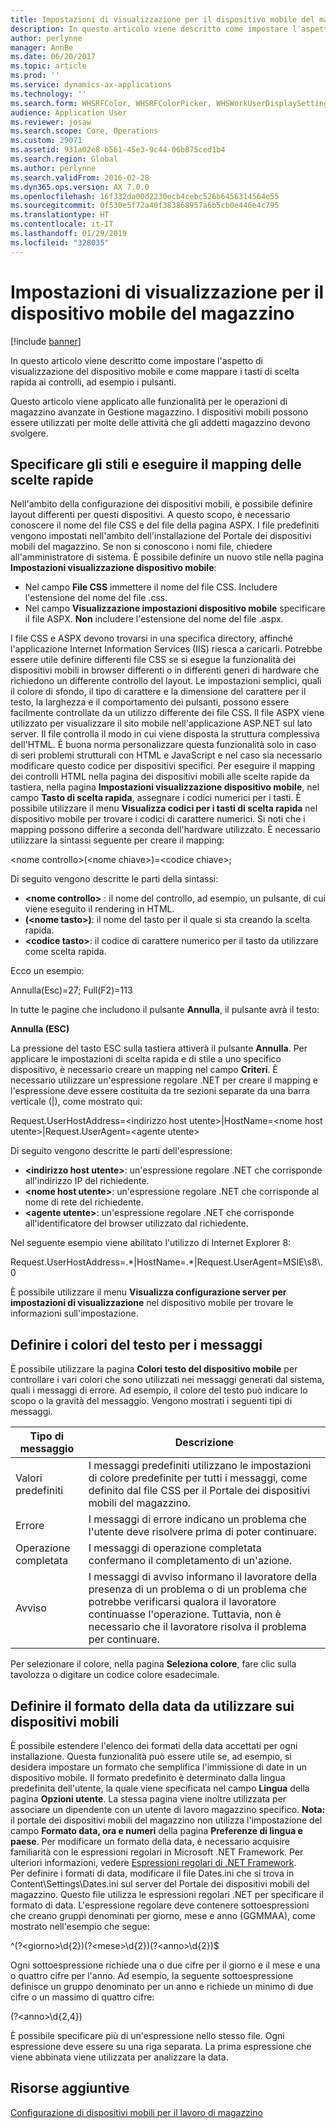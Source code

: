 ```yaml
---
title: Impostazioni di visualizzazione per il dispositivo mobile del magazzino
description: In questo articolo viene descritto come impostare l'aspetto di visualizzazione del dispositivo mobile e come mappare i tasti di scelta rapida ai controlli, ad esempio i pulsanti.
author: perlynne
manager: AnnBe
ms.date: 06/20/2017
ms.topic: article
ms.prod: ''
ms.service: dynamics-ax-applications
ms.technology: ''
ms.search.form: WHSRFColor, WHSRFColorPicker, WHSWorkUserDisplaySettings
audience: Application User
ms.reviewer: josaw
ms.search.scope: Core, Operations
ms.custom: 29071
ms.assetid: 931a02e8-b561-45e3-9c44-06b875ced1b4
ms.search.region: Global
ms.author: perlynne
ms.search.validFrom: 2016-02-28
ms.dyn365.ops.version: AX 7.0.0
ms.openlocfilehash: 16f332da00d2230ecb4cebc526b6456314564e55
ms.sourcegitcommit: 0f530e5f72a40f383868957a6b5cb0e446e4c795
ms.translationtype: HT
ms.contentlocale: it-IT
ms.lasthandoff: 01/29/2019
ms.locfileid: "328035"
---
```

# <a name="warehouse-mobile-device-display-settings"></a>Impostazioni di visualizzazione per il dispositivo mobile del magazzino

[!include [banner](../includes/banner.md)]

In questo articolo viene descritto come impostare l'aspetto di visualizzazione del dispositivo mobile e come mappare i tasti di scelta rapida ai controlli, ad esempio i pulsanti. 

Questo articolo viene applicato alle funzionalità per le operazioni di magazzino avanzate in Gestione magazzino. I dispositivi mobili possono essere utilizzati per molte delle attività che gli addetti magazzino devono svolgere.

## <a name="specify-styles-and-map-keyboard-shortcuts"></a>Specificare gli stili e eseguire il mapping delle scelte rapide
Nell'ambito della configurazione dei dispositivi mobili, è possibile definire layout differenti per questi dispositivi. A questo scopo, è necessario conoscere il nome del file CSS e del file della pagina ASPX. I file predefiniti vengono impostati nell'ambito dell'installazione del Portale dei dispositivi mobili del magazzino. Se non si conoscono i nomi file, chiedere all'amministratore di sistema. È possibile definire un nuovo stile nella pagina **Impostazioni visualizzazione dispositivo mobile**:

-    Nel campo **File CSS** immettere il nome del file CSS. Includere l'estensione del nome del file .css.
-   Nel campo **Visualizzazione impostazioni dispositivo mobile** specificare il file ASPX. **Non** includere l'estensione del nome del file .aspx.

I file CSS e ASPX devono trovarsi in una specifica directory, affinché l'applicazione Internet Information Services (IIS) riesca a caricarli. Potrebbe essere utile definire differenti file CSS se si esegue la funzionalità dei dispositivi mobili in browser differenti o in differenti generi di hardware che richiedono un differente controllo del layout. Le impostazioni semplici, quali il colore di sfondo, il tipo di carattere e la dimensione del carattere per il testo, la larghezza e il comportamento dei pulsanti, possono essere facilmente controllate da un utilizzo differente dei file CSS. Il file ASPX viene utilizzato per visualizzare il sito mobile nell'applicazione ASP.NET sul lato server. Il file controlla il modo in cui viene disposta la struttura complessiva dell'HTML. È buona norma personalizzare questa funzionalità solo in caso di seri problemi strutturali con HTML e JavaScript e nel caso sia necessario modificare questo codice per dispositivi specifici. Per eseguire il mapping dei controlli HTML nella pagina dei dispositivi mobili alle scelte rapide da tastiera, nella pagina **Impostazioni visualizzazione dispositivo mobile**, nel campo **Tasto di scelta rapida**, assegnare i codici numerici per i tasti. È possibile utilizzare il menu **Visualizza codici per i tasti di scelta rapida** nel dispositivo mobile per trovare i codici di carattere numerici. Si noti che i mapping possono differire a seconda dell'hardware utilizzato. È necessario utilizzare la sintassi seguente per creare il mapping:

&lt;nome controllo&gt;(&lt;nome chiave&gt;)=&lt;codice chiave&gt;;

Di seguito vengono descritte le parti della sintassi:

-   **&lt;nome controllo&gt;** : il nome del controllo, ad esempio, un pulsante, di cui viene eseguito il rendering in HTML.
-   **(&lt;nome tasto&gt;)**: il nome del tasto per il quale si sta creando la scelta rapida.
-   **&lt;codice tasto&gt;**: il codice di carattere numerico per il tasto da utilizzare come scelta rapida.

Ecco un esempio:

Annulla(Esc)=27; Full(F2)=113

In tutte le pagine che includono il pulsante **Annulla**, il pulsante avrà il testo:

**Annulla (ESC)**

La pressione del tasto ESC sulla tastiera attiverà il pulsante **Annulla**. Per applicare le impostazioni di scelta rapida e di stile a uno specifico dispositivo, è necessario creare un mapping nel campo **Criteri**. È necessario utilizzare un'espressione regolare .NET per creare il mapping e l'espressione deve essere costituita da tre sezioni separate da una barra verticale (|), come mostrato qui:

Request.UserHostAddress=&lt;indirizzo host utente&gt;|HostName=&lt;nome host utente&gt;|Request.UserAgent=&lt;agente utente&gt;

Di seguito vengono descritte le parti dell'espressione:

-   **&lt;indirizzo host utente&gt;**: un'espressione regolare .NET che corrisponde all'indirizzo IP del richiedente.
-   **&lt;nome host utente&gt;**: un'espressione regolare .NET che corrisponde al nome di rete del richiedente.
-   **&lt;agente utente&gt;**: un'espressione regolare .NET che corrisponde all'identificatore del browser utilizzato dal richiedente.

Nel seguente esempio viene abilitato l'utilizzo di Internet Explorer 8:

Request.UserHostAddress=.\*|HostName=.\*|Request.UserAgent=MSIE\\s8\\.0

È possibile utilizzare il menu **Visualizza configurazione server per impostazioni di visualizzazione** nel dispositivo mobile per trovare le informazioni sull'impostazione.

## <a name="define-text-colors-for-messages"></a>Definire i colori del testo per i messaggi
È possibile utilizzare la pagina **Colori testo del dispositivo mobile** per controllare i vari colori che sono utilizzati nei messaggi generati dal sistema, quali i messaggi di errore. Ad esempio, il colore del testo può indicare lo scopo o la gravità del messaggio. Vengono mostrati i seguenti tipi di messaggi.

| Tipo di messaggio | Descrizione                                                                                                                                                                            |
|--------------|----------------------------------------------------------------------------------------------------------------------------------------------------------------------------------------|
| Valori predefiniti      | I messaggi predefiniti utilizzano le impostazioni di colore predefinite per tutti i messaggi, come definito dal file CSS per il Portale dei dispositivi mobili del magazzino.                                                   |
| Errore        | I messaggi di errore indicano un problema che l'utente deve risolvere prima di poter continuare.                                                                                             |
| Operazione completata      | I messaggi di operazione completata confermano il completamento di un'azione.                                                                                                                                |
| Avviso      | I messaggi di avviso informano il lavoratore della presenza di un problema o di un problema che potrebbe verificarsi qualora il lavoratore continuasse l'operazione. Tuttavia, non è necessario che il lavoratore risolva il problema per continuare. |

Per selezionare il colore, nella pagina **Seleziona colore**, fare clic sulla tavolozza o digitare un codice colore esadecimale.

## <a name="define-the-date-format-to-use-on-mobile-devices"></a>Definire il formato della data da utilizzare sui dispositivi mobili
È possibile estendere l'elenco dei formati della data accettati per ogni installazione. Questa funzionalità può essere utile se, ad esempio, si desidera impostare un formato che semplifica l'immissione di date in un dispositivo mobile. Il formato predefinito è determinato dalla lingua predefinita dell'utente, la quale viene specificata nel campo **Lingua** della pagina **Opzioni utente**. La stessa pagina viene inoltre utilizzata per associare un dipendente con un utente di lavoro magazzino specifico. **Nota:** il portale dei dispositivi mobili del magazzino non utilizza l'impostazione del campo  **Formato data, ora e numeri** della pagina **Preferenze di lingua e paese**. Per modificare un formato della data, è necessario acquisire familiarità con le espressioni regolari in Microsoft .NET Framework. Per ulteriori informazioni, vedere [Espressioni regolari di .NET Framework](http://go.microsoft.com/fwlink/?LinkId=391260). Per definire i formati di data, modificare il file Dates.ini che si trova in Content\\Settings\\Dates.ini sul server del Portale dei dispositivi mobili del magazzino. Questo file utilizza le espressioni regolari .NET per specificare il formato di data. L'espressione regolare deve contenere sottoespressioni che creano gruppi denominati per giorno, mese e anno (GGMMAA), come mostrato nell'esempio che segue:

^(?&lt;giorno&gt;\\d{2})(?&lt;mese&gt;\\d{2})(?&lt;anno&gt;\\d{2})$

Ogni sottoespressione richiede una o due cifre per il giorno e il mese e una o quattro cifre per l'anno. Ad esempio, la seguente sottoespressione definisce un gruppo denominato per un anno e richiede un minimo di due cifre o un massimo di quattro cifre:

(?&lt;anno&gt;\\d{2,4})

È possibile specificare più di un'espressione nello stesso file. Ogni espressione deve essere su una riga separata. La prima espressione che viene abbinata viene utilizzata per analizzare la data.

<a name="additional-resources"></a>Risorse aggiuntive
--------

[Configurazione di dispositivi mobili per il lavoro di magazzino](configure-mobile-devices-warehouse.md)



